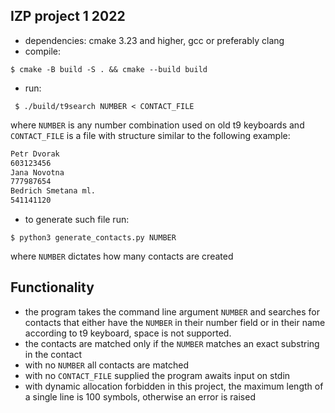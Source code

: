 ## IZP project 1 2022

 - dependencies: cmake 3.23 and higher, gcc or preferably clang
 - compile:
```shell
$ cmake -B build -S . && cmake --build build
```
 - run:
```shell
 $ ./build/t9search NUMBER < CONTACT_FILE
 ```
where `NUMBER` is any number combination used on old t9 keyboards
and `CONTACT_FILE` is a file with structure similar to the following example:

```txt
Petr Dvorak
603123456
Jana Novotna
777987654
Bedrich Smetana ml.
541141120
```

- to generate such file run:
```shell
$ python3 generate_contacts.py NUMBER
```
where `NUMBER` dictates how many contacts are created

## Functionality

 - the program takes the command line argument `NUMBER` and searches for contacts that either have the `NUMBER` 
in their number field or in their name according to t9 keyboard, space is not supported.
 - the contacts are matched only if the `NUMBER` matches an exact substring in the contact
 - with no `NUMBER` all contacts are matched
 - with no `CONTACT_FILE` supplied the program awaits input on stdin
 - with dynamic allocation forbidden in this project, the maximum length of a single line is 100 symbols, otherwise an error is raised
